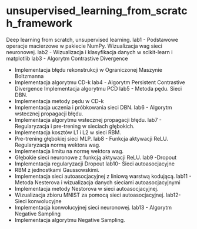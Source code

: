 # unsupervised_learning_from_scratch_framework
Deep learning from scratch, unsupervised learning. 
lab1 - Podstawowe operacje macierzowe w pakiecie NumPy. Wizualizacja wag sieci neuronowej.
lab2 - Wizualizacja i klasyfikacja danych w scikit-learn i matplotlib
lab3 - Algorytm Contrastive Divergence
- Implementacja błędu rekonstrukcji w Ograniczonej Maszynie Boltzmanna
- Implementacja algorytmu CD-k
lab4 - Algorytm Persistent Contrastive Divergence
Implementacja algorytmu PCD
lab5 - Metoda pędu. Sieci DBN.
 - Implementacja metody pędu w CD-k
- Implementacja uczenia i próbkowania sieci DBN.
lab6 - Algorytm wstecznej propagacji błędu.
- Implementacja algorytmu wstecznej propagacji błędu.
lab7 - Regularyzacja i pre-trening w sieciach głębokich.
- Implementacja kosztów L1 i L2 w sieci RBM.
- Pre-trening głębokiej sieci MLP.
lab8 - Funkcja aktywacji ReLU. Regularyzacja normą wektora wag.
- Implementacja limitu na normę wektora wag.
- Głębokie sieci neuronowe z funkcją aktywacji ReLU.
lab9 -Dropout
- Implementacja regularyzacji Dropout
lab10- Sieci autoasocjacyjne
- RBM z jednostkami Gaussowskimi.
- Implementacja sieci autoasocjacyjnej z liniową warstwą kodującą.
lab11 - Metoda Nesterova i wizualizacja danych sieciami autoasocjacyjnymi
- Implementacja metody Nestorova w sieci autoasocjacyjnej.
- Wizualizacja zbioru MNIST za pomocą sieci autoasocjacyjnej.
lab12- Sieci konwolucyjne
- Implementacja konwolucyjnej sieci neuronowej.
lab13 - Algorytm Negative Sampling
- Implementacja algorytmu Negative Sampling.
